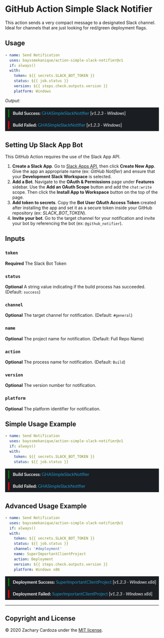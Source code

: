 # GitHub Action Simple Slack Notifier

This action sends a very compact message to a designated Slack channel. Ideal for channels that are just looking for red/green deployment flags.

## Usage
```yml
- name: Send Notification
  uses: bayssmekanique/action-simple-slack-notifier@v1
  if: always()
  with:
    token: ${{ secrets.SLACK_BOT_TOKEN }}
    status: ${{ job.status }}
    version: ${{ steps.check.outputs.version }}
    platform: Windows
```

*Output:*

![Full Example Image](.github/img/full.png)

## Setting Up Slack App Bot

This GitHub Action requires the use of the Slack App API.

1. **Create a Slack App**. Go to [Slack Apps API](https://api.slack.com/apps), then click **Create New App**. Give the app an appropriate name (ex: _GitHub Notifier_) and ensure that your **Development Slack Workspace** is selected.
2. **Add a Bot**. Navigate to the **OAuth & Permissions** page under **Features** sidebar. Use the **Add an OAuth Scope** button and add the `chat:write` scope. Then click the **Install App to Workspace** button on the top of the page.
3. **Add token to secrets**. Copy the **Bot User OAuth Access Token** created after installing the app and set it as a secure token inside your GitHub repository (ex: *SLACK_BOT_TOKEN*).
4. **Invite your bot**. Go to the target channel for your notification and invite your bot by referencing the bot (ex: `@github_notifier`).

## Inputs

### `token`

**Required** The Slack Bot Token

###  `status`

**Optional** A string value indicating if the build process has succeeded. (Default: `success`)

### `channel`

**Optional** The target channel for notification. (Default: `#general`)

### `name`

**Optional** The project name for notification. (Default: Full Repo Name)

### `action`

**Optional** The process name for notification. (Default: `Build`)

### `version`

**Optional** The version number for notification.

### `platform`

**Optional** The platform identifier for notification.

## Simple Usage Example
```yml
- name: Send Notification
  uses: bayssmekanique/action-simple-slack-notifier@v1
  if: always()
  with:
    token: ${{ secrets.SLACK_BOT_TOKEN }}
    status: ${{ job.status }}
```

![Simple Example Image](.github/img/simple.png)

## Advanced Usage Example
```yml
- name: Send Notification
  uses: bayssmekanique/action-simple-slack-notifier@v1
  if: always()
  with:
    token: ${{ secrets.SLACK_BOT_TOKEN }}
    status: ${{ job.status }}
    channel: '#deployment'
    name: SuperImportantClientProject
    action: Deployment
    version: ${{ steps.check.outputs.version }}
    platform: Windows x86
```

![Advanced Example Image](.github/img/advanced.png)

---

## Copyright and License
© 2020 Zachary Cardoza under the [MIT license](LICENSE.md).